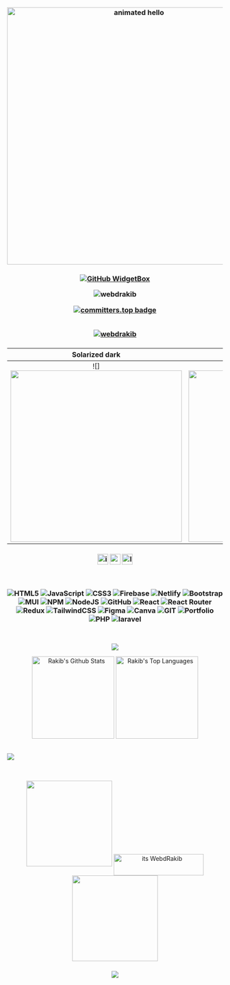 <h3 align="center">
<img src="https://github.com/Anmol-Baranwal/Cool-GIFs-For-GitHub/assets/74038190/9be4d344-6782-461a-b5a6-32a07bf7b34e" width="600" alt="animated hello">
</h3>

<!---
<h3 align="center">
  
![](https://capsule-render.vercel.app/api?type=waving&color=gradient&height=100&section=header)

</h3>


- Web Development
<img src="https://github.com/Anmol-Baranwal/Cool-GIFs-For-GitHub/assets/74038190/72903324-cf57-4e90-80a6-ed3c9734e0ed" width="900">

--->
<!---
<img src="https://github.com/Anmol-Baranwal/Cool-GIFs-For-GitHub/assets/74038190/c288471c-be67-4fbb-af44-1c63ee9ed280" />

- Android Developer Challenge
<img src="https://user-images.githubusercontent.com/74038190/215768208-3bf3dda8-eeea-40ee-a58b-f5ac529685bf.gif" width="900">

--->

<!--- JavaScript is the Boss
<img src="https://user-images.githubusercontent.com/74038190/213910845-af37a709-8995-40d6-be59-724526e3c3d7.gif" width="900">
--->

<h3 align="center">


[![GitHub WidgetBox](https://github-widgetbox.vercel.app/api/profile?username=webdrakib&data=followers,repositories,stars,commits&theme=nautilus&hide_border=true)](https://github.com/Jurredr/github-widgetbox)


<img src="https://komarev.com/ghpvc/?username=webdrakib&label=Profile%20views&color=0e75b6&style=flat" alt="webdrakib" />

<br/>

[![committers.top badge](https://user-badge.committers.top/bangladesh/webdrakib.svg)](https://user-badge.committers.top/bangladesh/webdrakib)

<br>
 <a href="https://github.com/ryo-ma/github-profile-trophy"><img src="https://github-profile-trophy.vercel.app/?username=webdrakib&theme=darkhub" alt="webdrakib" /></a>
</h3>



<h3 align="center">



Solarized dark             |  Solarized Ocean
:-------------------------:|:-------------------------:
![]<img src="https://user-images.githubusercontent.com/74038190/225813708-98b745f2-7d22-48cf-9150-083f1b00d6c9.gif" width="400">  |  ![]<img src="https://github.com/Anmol-Baranwal/Cool-GIFs-For-GitHub/assets/74038190/0c7eb6ed-663b-4ce4-bfbd-18239a38ba1b" width="400">
<!---
[![ReadMe Card](https://github-readme-stats.vercel.app/api/pin/?username=webdrakib&theme=radical&repo=Rtube.com)](https://github.com/webdrakib/Rtube.com)
[![ReadMe Card](https://github-readme-stats.vercel.app/api/pin/?username=webdrakib&theme=radical&repo=RevInt)](https://github.com/webdrakib/RevInt)
[![ReadMe Card](https://github-readme-stats.vercel.app/api/pin/?username=webdrakib&theme=radical&repo=Umaaa)](https://github.com/webdrakib/Umaaa)
[![ReadMe Card](https://github-readme-stats.vercel.app/api/pin/?username=webdrakib&theme=radical&repo=Tiny-one)](https://github.com/webdrakib/Tiny-one)
[![ReadMe Card](https://github-readme-stats.vercel.app/api/pin/?username=webdrakib&theme=radical&repo=Ready)](https://github.com/webdrakib/Ready/)
--->
</h3>


<h3 align="center">
<p dir="auto"><a href="https://www.instagram.com/muraakib" rel="nofollow"><img src="https://img.shields.io/static/v1?message=Instagram&logo=instagram&label=&color=000&logoColor=white&labelColor=&style=for-the-badge" height="25" alt="instagram logo" alt="Instagram" data-canonical-src="https://img.shields.io/badge/Instagram-1877F2?style=for-the-badge&amp;logo=instagram&amp;logoColor=white" style="max-width: 100%;"></a>
<a href="https://webdrakib.github.io/RevInt/" rel="nofollow"><img src="https://img.shields.io/static/v1?message=Portfolio&logo=portfolio&label=&color=000&logoColor=white&labelColor=&style=for-the-badge" height="25" alt="portfolio logo" alt="Portfolio" data-canonical-src="https://img.shields.io/badge/Portfolio-0077B5?style=for-the-badge&amp;logo=portfolio&amp;logoColor=white" style="max-width: 100%;"></a>
<a href="https://www.linkedin.com/in/webdrakib" rel="nofollow"><img src="https://img.shields.io/static/v1?message=LinkedIn&logo=linkedin&label=&color=000&logoColor=white&labelColor=&style=for-the-badge" height="25" alt="linkedin logo" alt="Linkedin" data-canonical-src="https://img.shields.io/badge/LinkedIn-0077B5?style=for-the-badge&amp;logo=linkedin&amp;logoColor=white" style="max-width: 100%;"></a>
</p>
<br/>

![HTML5](https://img.shields.io/badge/html5-%23E34F26.svg?style=for-the-badge&logo=html5&logoColor=white) ![JavaScript](https://img.shields.io/badge/javascript-%23323330.svg?style=for-the-badge&logo=javascript&logoColor=%23F7DF1E) ![CSS3](https://img.shields.io/badge/css3-%231572B6.svg?style=for-the-badge&logo=css3&logoColor=white) ![Firebase](https://img.shields.io/badge/firebase-%23039BE5.svg?style=for-the-badge&logo=firebase) ![Netlify](https://img.shields.io/badge/netlify-%23000000.svg?style=for-the-badge&logo=netlify&logoColor=#00C7B7) ![Bootstrap](https://img.shields.io/badge/bootstrap-%23563D7C.svg?style=for-the-badge&logo=bootstrap&logoColor=white) ![MUI](https://img.shields.io/badge/MUI-%230081CB.svg?style=for-the-badge&logo=material-ui&logoColor=white) ![NPM](https://img.shields.io/badge/NPM-%23000000.svg?style=for-the-badge&logo=npm&logoColor=white) ![NodeJS](https://img.shields.io/badge/node.js-6DA55F?style=for-the-badge&logo=node.js&logoColor=white) ![GitHub](https://img.shields.io/badge/GitHub-%23121011.svg?style=for-the-badge&logo=github&logoColor=white) ![React](https://img.shields.io/badge/react-%2320232a.svg?style=for-the-badge&logo=react&logoColor=%2361DAFB) ![React Router](https://img.shields.io/badge/React_Router-CA4245?style=for-the-badge&logo=react-router&logoColor=white) ![Redux](https://img.shields.io/badge/redux-%23593d88.svg?style=for-the-badge&logo=redux&logoColor=white) ![TailwindCSS](https://img.shields.io/badge/tailwindcss-%2338B2AC.svg?style=for-the-badge&logo=tailwind-css&logoColor=white) 	![Figma](https://img.shields.io/badge/figma-%23F24E1E.svg?style=for-the-badge&logo=figma&logoColor=white) ![Canva](https://img.shields.io/badge/Canva-%2300C4CC.svg?style=for-the-badge&logo=Canva&logoColor=white) ![GIT](https://img.shields.io/badge/Git-fc6d26?style=for-the-badge&logo=git&logoColor=white) ![Portfolio](https://img.shields.io/badge/Portfolio-%23000000.svg?style=for-the-badge&logo=firefox&logoColor=#FF7139) ![PHP](https://img.shields.io/badge/PHP-black?style=for-the-badge&logo=php&logoColor=%23777BB4&logoSize=auto) ![laravel](https://img.shields.io/badge/LARAVEL-black?style=for-the-badge&logo=laravel&logoColor=%23FF2D20&logoSize=auto) 



</h3>
<br/>
<p align="center">
  <img align="center" src="https://github-readme-streak-stats.herokuapp.com/?user=webdrakib&theme=radical"/>
</p>
<p align="center">
   <a href="https://github.com/webdrakib/github-readme-stats"><img alt="Rakib's Github Stats" src="https://denvercoder1-github-readme-stats.vercel.app/api/?username=webdrakib&show_icons=true&include_all_commits=true&count_private=true&theme=radical" height="192px"/></a>
   <a href="https://github.com/webdrakib/github-readme-stats"><img alt="Rakib's Top Languages" src="https://denvercoder1-github-readme-stats.vercel.app/api/top-langs/?username=webdrakib&theme=radical&langs_count=8&layout=compact" height="192px"/></a>
</p>

<br />

<img src="https://github.com/Anmol-Baranwal/Cool-GIFs-For-GitHub/assets/74038190/d48893bd-0757-481c-8d7e-ba3e163feae7" />
<!---
<a href="https://github.com/webdrakib/github-readme-activity-graph"><img alt="Rakib's Activity Graph" src="https://github-readme-activity-graph.vercel.app/graph/?username=webdrakib&theme=radical" /></a>
--->
<br />
<!---
<h3 align="center">
  
![](https://quotes-github-readme.vercel.app/api?type=vetical&theme=nautilus)

</h3>
--->
<br/>
<!---<div align="center">
<a href="https://github.com/webdrakib" target="_blank">
<img src=https://img.shields.io/badge/github-%2324292e.svg?&style=for-the-badge&logo=github&logoColor=white alt=github style="margin-bottom: 5px;" />
</a>
//</div> --->
<br/>


<p align="center">
<img src="https://user-images.githubusercontent.com/74038190/213866269-5d00981c-7c98-46d7-8a8e-16f462f15227.gif" width="200" />
<a align='center' href="https://patreon.com/webdrakib"> <img align="center" src="https://cdn.buymeacoffee.com/buttons/v2/default-yellow.png" height="50" width="210" alt="its WebdRakib" /></a>
<img src="https://user-images.githubusercontent.com/74038190/213866269-5d00981c-7c98-46d7-8a8e-16f462f15227.gif" width="200" />
</p>

<h3 align="center">
  
![](https://capsule-render.vercel.app/api?type=waving&color=gradient&height=100&section=footer)

</h3>
